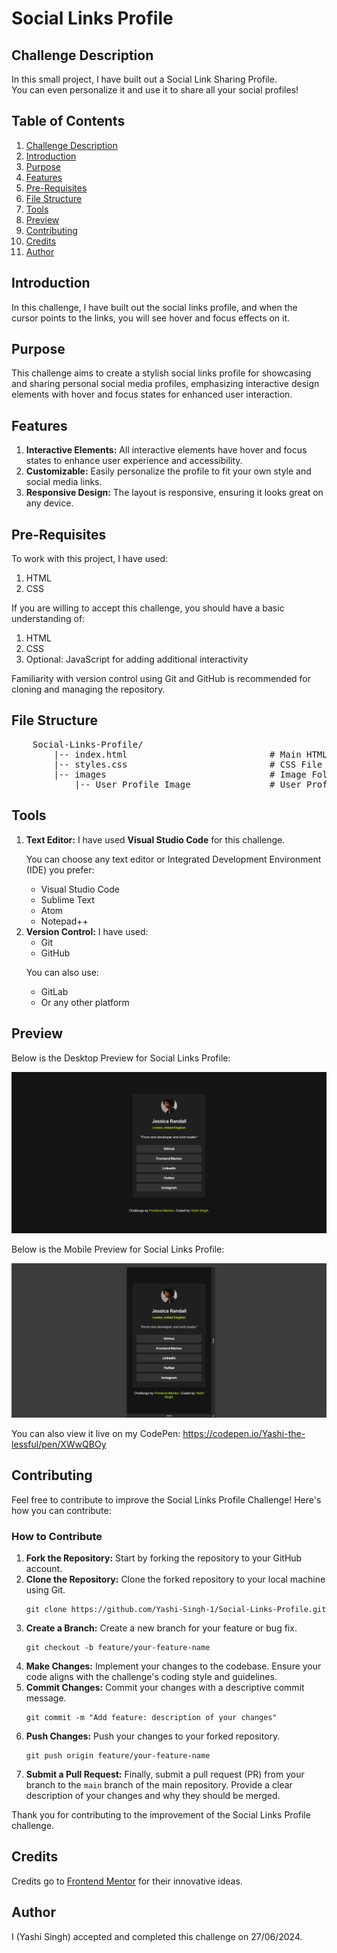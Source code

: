 <h1>Social Links Profile </h1>

<h2 id="challenge-description">Challenge Description</h2>
<p> In this small project, I have built out a Social Link Sharing Profile. <br>
    You can even personalize it and use it to share all your social profiles!
</p>

<h2>Table of Contents</h2>
<ol>
    <li><a href="#challenge-description">Challenge Description</a></li>
    <li><a href="#introduction">Introduction</a></li>
    <li><a href="#purpose">Purpose</a></li>
    <li><a href="#features">Features</a></li>
    <li><a href="#pre-requisites">Pre-Requisites</a></li>
    <li><a href="#file-structure">File Structure</a></li>
    <li><a href="#tools">Tools</a></li>
    <li><a href="#preview">Preview</a></li>
    <li><a href="#contributing">Contributing</a></li>
    <li><a href="#credits">Credits</a></li>
    <li><a href="#author">Author</a></li>
</ol>

<h2 id="introduction">Introduction</h2>
<p> In this challenge, I have built out the social links profile, and when the cursor points to the links, you will see hover and focus effects on it. </p>

<h2 id="purpose">Purpose</h2>
<p> This challenge aims to create a stylish social links profile for showcasing and sharing personal social media profiles, emphasizing interactive design elements with hover and focus states for enhanced user interaction. </p>

<h2 id="features"> Features </h2>
<ol>
    <li><strong>Interactive Elements:</strong> All interactive elements have hover and focus states to enhance user experience and accessibility.</li>
    <li><strong>Customizable:</strong> Easily personalize the profile to fit your own style and social media links.</li>
    <li><strong>Responsive Design:</strong> The layout is responsive, ensuring it looks great on any device.</li>
</ol>

<h2 id="pre-requisites">Pre-Requisites</h2>
<p>To work with this project, I have used:</p>
<ol>
    <li>HTML</li>
    <li>CSS</li>
</ol>

<p>If you are willing to accept this challenge, you should have a basic understanding of:</p>
<ol>
    <li>HTML</li>
    <li>CSS</li>
    <li>Optional: JavaScript for adding additional interactivity</li>
</ol>

<p>Familiarity with version control using Git and GitHub is recommended for cloning and managing the repository.</p>

<h2 id="file-structure">File Structure</h2>
<pre>
    Social-Links-Profile/
        |-- index.html                           # Main HTML File
        |-- styles.css                           # CSS File
        |-- images                               # Image Folder 
            |-- User Profile Image               # User Profile Image   
</pre>

<h2 id="tools"> Tools </h2>
<ol>
    <li><strong>Text Editor:</strong> I have used <strong>Visual Studio Code</strong> for this challenge.
    <p>You can choose any text editor or Integrated Development Environment (IDE) you prefer:</p>
    <ul>
        <li>Visual Studio Code</li>
        <li>Sublime Text</li>
        <li>Atom</li>
        <li>Notepad++</li>
    </ul>
    </li>
    <li><strong>Version Control:</strong> I have used:
        <ul>
            <li>Git</li>
            <li>GitHub</li>
        </ul>
        <p>You can also use:</p>
        <ul>
            <li>GitLab</li>
            <li>Or any other platform</li>
        </ul>  
    </li>
</ol>

<h2 id="preview">Preview</h2>
<p>Below is the Desktop Preview for Social Links Profile: </p>
<img src="Desktop-Preview.png" alt="Desktop Preview">

<p>Below is the Mobile Preview for Social Links Profile: </p>
<img src="Mobile-Preview.png" alt="Mobile Preview">

<p>You can also view it live on my CodePen: <a href="https://codepen.io/Yashi-the-lessful/pen/XWwQBOy" target="_blank">https://codepen.io/Yashi-the-lessful/pen/XWwQBOy</a></p>

<h2 id="contributing">Contributing</h2>
<p>Feel free to contribute to improve the Social Links Profile Challenge! Here's how you can contribute:</p>

<h3>How to Contribute</h3>
<ol>
    <li><strong>Fork the Repository:</strong> Start by forking the repository to your GitHub account.</li>
    <li><strong>Clone the Repository:</strong> Clone the forked repository to your local machine using Git.
        <pre><code>git clone https://github.com/Yashi-Singh-1/Social-Links-Profile.git</code></pre>
    </li>
    <li><strong>Create a Branch:</strong> Create a new branch for your feature or bug fix.
        <pre><code>git checkout -b feature/your-feature-name</code></pre>
    </li>
    <li><strong>Make Changes:</strong> Implement your changes to the codebase. Ensure your code aligns with the challenge's coding style and guidelines.</li>
    <li><strong>Commit Changes:</strong> Commit your changes with a descriptive commit message.
        <pre><code>git commit -m "Add feature: description of your changes"</code></pre>
    </li>
    <li><strong>Push Changes:</strong> Push your changes to your forked repository.
        <pre><code>git push origin feature/your-feature-name</code></pre>
    </li>
    <li><strong>Submit a Pull Request:</strong> Finally, submit a pull request (PR) from your branch to the <code>main</code> branch of the main repository. Provide a clear description of your changes and why they should be merged.</li>
</ol>
<p>Thank you for contributing to the improvement of the Social Links Profile challenge.</p>

<h2 id="credits">Credits</h2>
<p>Credits go to <a href="https://www.frontendmentor.io/challenges/social-links-profile-UG32l9m6dQ">Frontend Mentor</a> for their innovative ideas.</p>

<h2 id="author">Author</h2>
<p>I (Yashi Singh) accepted and completed this challenge on 27/06/2024.</p>
